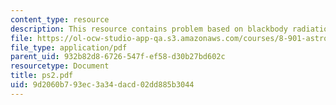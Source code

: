 ```yaml
---
content_type: resource
description: This resource contains problem based on blackbody radiation, Saha equation.
file: https://ol-ocw-studio-app-qa.s3.amazonaws.com/courses/8-901-astrophysics-i-spring-2006/9d2060b793ec3a34dacd02dd885b3044_ps2.pdf
file_type: application/pdf
parent_uid: 932b82d8-6726-547f-ef58-d30b27bd602c
resourcetype: Document
title: ps2.pdf
uid: 9d2060b7-93ec-3a34-dacd-02dd885b3044
---
```

